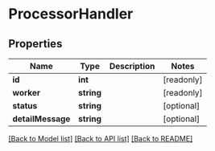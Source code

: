 # ProcessorHandler

## Properties
Name | Type | Description | Notes
------------ | ------------- | ------------- | -------------
**id** | **int** |  | [readonly] 
**worker** | **string** |  | [readonly] 
**status** | **string** |  | [optional] 
**detailMessage** | **string** |  | [optional] 

[[Back to Model list]](../README.md#documentation-for-models) [[Back to API list]](../README.md#documentation-for-api-endpoints) [[Back to README]](../README.md)


